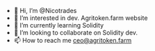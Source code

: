 - 👋 Hi, I’m @Nicotrades
- 👀 I’m interested in dev. Agritoken.farm website
- 🌱 I’m currently learning Solidity
- 💞️ I’m looking to collaborate on Solidity dev.
- 📫 How to reach me ceo@agritoken.farm

<!---
Nicotrades/Nicotrades is a ✨ special ✨ repository because its `README.md` (this file) appears on your GitHub profile.
You can click the Preview link to take a look at your changes.
--->
